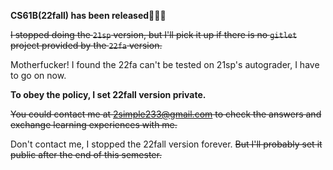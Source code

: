 **CS61B(22fall) has been released**🎉🎉🎉

 ~~I stopped doing the `21sp` version, but I'll pick it up if there is no `gitlet` project provided by the `22fa` version.~~

Motherfucker! I found the 22fa can't be tested on 21sp's  autograder, I have to go on  now.

**To obey the policy, I set 22fall version private.**

~~You could contact me at 2simple233@gmail.com to check the answers and exchange learning experiences with me.~~

Don't contact me, I stopped the 22fall version forever. ~~But I'll probably set it public after the end of this semester.~~

